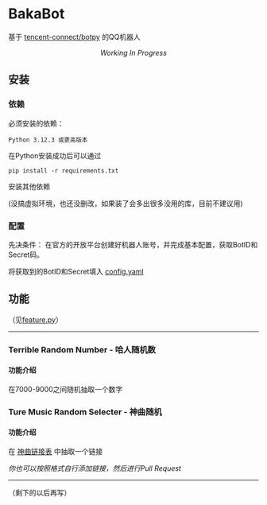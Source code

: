 # BakaBot

基于 [tencent-connect/botpy](https://github.com/tencent-connect/botpy) 的QQ机器人

<div align="center">

*Working In Progress*

</div>

## 安装

### 依赖

必须安装的依赖：
```
Python 3.12.3 或更高版本
```
在Python安装成功后可以通过
```
pip install -r requirements.txt
```
安装其他依赖

(没搞虚拟环境，也还没删改，如果装了会多出很多没用的库，目前不建议用)

### 配置

先决条件：
在官方的开放平台创建好机器人账号，并完成基本配置，获取BotID和Secret码。

将获取到的BotID和Secret填入 [config.yaml](./config.yaml) 

## 功能

（见[feature.py](./feature.py)）

---
### Terrible Random Number - 哈人随机数

#### 功能介绍

在7000-9000之间随机抽取一个数字

### Ture Music Random Selecter - 神曲随机

#### 功能介绍

在 [神曲链接表](./ture_music_list.scv) 中抽取一个链接

*你也可以按照格式自行添加链接，然后进行Pull Request*

---
（剩下的以后再写）
